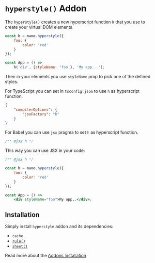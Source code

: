 # `hyperstyle()` Addon

The `hyperstyle()` creates a new hyperscript function `h` that you use to create your
virtual DOM elements.

```jsx
const h = nano.hyperstyle({
    foo: {
        color: 'red'
    }
});

const App = () =>
    h('div', {styleName: 'foo'}, 'My app...');
```

Then in your elements you use `styleName` prop to pick one of the defined styles.


For TypeScript you can set in `tsconfig.json` to use `h` as hyperscript function.

```json
{
    "compilerOptions": {
        "jsxFactory": "h"
    }
}
```

For Babel you can use `jsx` pragma to set `h` as hyperscript function.

```js
/** @jsx h */
```

This way you can use JSX in your code:

```jsx
/** @jsx h */

const h = nano.hyperstyle({
    foo: {
        color: 'red'
    }
});

const App = () =>
    <div styleName="foo">My app..</div>;
```


## Installation

Simply install `hyperstyle` addon and its dependencies:

- `cache`
- [`rule()`](./rule.md)
- [`sheet()`](./sheet.md)

Read more about the [Addons Installation](./Addons.md#addon-installation).
